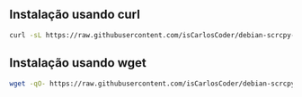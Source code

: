 ## Instalação usando curl

```bash
curl -sL https://raw.githubusercontent.com/isCarlosCoder/debian-scrcpy-installer-bash/refs/heads/main/install.sh | bash
```

## Instalação usando wget

```bash
wget -qO- https://raw.githubusercontent.com/isCarlosCoder/debian-scrcpy-installer-bash/refs/heads/main/install.sh | bash
```
